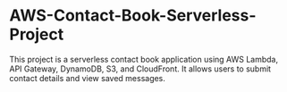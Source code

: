 # AWS-Contact-Book-Serverless-Project
This project is a serverless contact book application using AWS Lambda, API Gateway, DynamoDB, S3, and CloudFront. It allows users to submit contact details and view saved messages.
